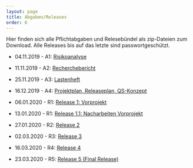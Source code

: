 ```yaml
---
layout: page
title: Abgaben/Releases
order: 6
---
```

<!--Abgaben/Releases-Page -->
Hier finden sich alle Pflichtabgaben und Relesebündel als zip-Dateien zum Download.
Alle Releases bis auf das letzte sind passwortgeschützt.

* 04.11.2019 - A1: <a href="{{site.url}}{{ site.baseurl}}/public/Abgaben/A1_nw19a.zip" download>Risikoanalyse</a>

* 11.11.2019 - A2: <a href="{{site.url}}{{ site.baseurl}}/public/Abgaben/A2_nw19a.zip" download>Recherchebericht</a>

* 25.11.2019 - A3: <a href="{{site.url}}{{ site.baseurl}}/public/Abgaben/A3_nw19a.zip" download>Lastenheft</a>

* 16.12.2019 - A4: <a href="{{site.url}}{{ site.baseurl}}/public/Abgaben/A4_nw19a.zip" download>Projektplan, Releaseplan, QS-Konzept</a>

* 06.01.2020 - R1: <a href="{{site.url}}{{ site.baseurl}}/public/Abgaben/R1_nw19a.zip" download>Release 1: Vorprojekt</a>

* 13.01.2020 - R1: <a href="{{site.url}}{{ site.baseurl}}/public/Abgaben/R1.1_nw19a.zip" download>Release 1.1: Nacharbeiten Vorprojekt</a>

* 27.01.2020 - R2: <a href="{{site.url}}{{ site.baseurl}}/public/Abgaben/R2_nw19a.zip" download>Release 2</a>

* 02.03.2020 - R3: <a href="{{site.url}}{{ site.baseurl}}/public/Abgaben/R3_nw19a.zip" download>Release 3</a>

* 16.03.2020 - R4: <a href="{{site.url}}{{ site.baseurl}}/public/Abgaben/R4_nw19a.zip" download>Release 4</a>

* 23.03.2020 - R5: <a href="{{site.url}}{{ site.baseurl}}/public/Abgaben/R5_nw19a.zip" download>Release 5 (Final Release)</a>
